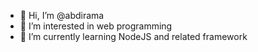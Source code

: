 - 👋 Hi, I’m @abdirama
- 👀 I’m interested in web programming
- 🌱 I’m currently learning NodeJS and related framework

<!---
abdirama/abdirama is a ✨ special ✨ repository because its `README.md` (this file) appears on your GitHub profile.
You can click the Preview link to take a look at your changes.
--->
